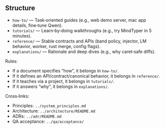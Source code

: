 <!--══════════════════════════════════════════════════════════
  ╔══════════════════════════════════════════════════════════════╗
  ║  ░  G U I D E S   I N D E X  ░░░░░░░░░░░░░░░░░░░░░░░░░░░░░  ║
  ║                                                              ║
  ║  How‑to, tutorials, references, and explanations for devs.   ║
  ║                                                              ║
  ║                                                              ║
  ║                                                              ║
  ╚══════════════════════════════════════════════════════════════╝
    • WHAT ▸ Diátaxis structure for developer docs
    • WHY  ▸ Predictable navigation + single sources of truth
    • HOW  ▸ Each subfolder has a clear purpose (below)
-->

## Structure

- `how-to/` — Task‑oriented guides (e.g., web demo server, mac app details, fine‑tune Qwen).
- `tutorials/` — Learn‑by‑doing walkthroughs (e.g., try MindTyper in 5 minutes).
- `reference/` — Stable contracts and APIs (band policy, injector, LM behavior, worker, rust merge, config flags).
- `explanations/` — Rationale and deep dives (e.g., why caret‑safe diffs).

Rules:

- If a document specifies “how”, it belongs in `how-to/`.
- If it defines an API/contract/canonical behavior, it belongs in `reference/`.
- If it teaches via a project, it belongs in `tutorials/`.
- If it answers “why”, it belongs in `explanations/`.

Cross‑links:

- Principles: `../system_principles.md`
- Architecture: `../architecture/README.md`
- ADRs: `../adr/README.md`
- QA acceptance: `../qa/acceptance/`
